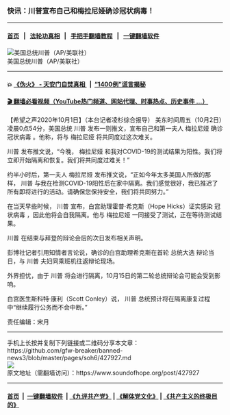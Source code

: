 ### 快讯：川普宣布自己和梅拉尼娅确诊冠状病毒！
------------------------

#### [首页](https://github.com/gfw-breaker/banned-news3/blob/master/README.md) &nbsp;&nbsp;|&nbsp;&nbsp; [法轮功真相](https://github.com/begood0513/basic/blob/master/README.md)  &nbsp;&nbsp;|&nbsp;&nbsp; [手把手翻墙教程](https://github.com/gfw-breaker/guides/wiki)  &nbsp;&nbsp;|&nbsp;&nbsp; [一键翻墙软件](https://github.com/gfw-breaker/nogfw/blob/master/README.md)  



<div><img alt="美国总统川普（AP/美联社）" src="https://img.soundofhope.org/2020-10/trump98-1601615426896.jpg"/>
<br/><figcaption class="caption">
 美国总统川普（AP/美联社）
</figcaption></div><hr/>

#### 💥 [《伪火》 - 天安门自焚真相 ](http://158.247.195.190:10000/videos/blog/weihuo.html)&nbsp; |&nbsp; [“1400例”谎言揭秘  ](http://158.247.195.190:10000/videos/blog/jiexi1400.html)

#### [ 🎬  翻墙必看视频（YouTube热门频道、网站代理、时事热点、历史事件 ...）](https://github.com/gfw-breaker/links/blob/master/banned.md)

<div><div class="Content__Wrapper sc-1bvya0-0 grZQxZ">
 <p class="meta-top">
  <span class="meta">
   【希望之声2020年10月1日】（本台记者凌杉综合报导）
  </span>
  美东时间周五（10月2日）凌晨0点54分，美国总统
  <ok href="/term/1041">
   川普
  </ok>
  发布一则推文，宣布自己和第一夫人
  <ok href="/term/27305">
   梅拉尼娅
  </ok>
  确诊
  <ok href="/term/212725">
   冠状病毒
  </ok>
  。他称，将与
  <ok href="/term/27305">
   梅拉尼娅
  </ok>
  将共同度过这次难关。
 </p>
 <p>
  <ok href="/term/1041">
   川普
  </ok>
  发布推文说，“今晚，
  <ok href="/term/27305">
   梅拉尼娅
  </ok>
  和我对COVID-19的测试结果为阳性。我们将立即开始隔离和恢复。我们将共同度过难关！”
 </p>
 <div class="soh-embed">
  <div class="soh-embed-inner">
   <div class="iframely-embed" style="max-width: 550px;">
    <div class="iframely-responsive">
    </div>
   </div>
  </div>
 </div>
 <p>
  约半小时后，第一夫人
  <ok href="/term/27305">
   梅拉尼娅
  </ok>
  发布推文说，“正如今年太多美国人所做的那样，
  <ok href="/term/1041">
   川普
  </ok>
  与我在检测COVID-19阳性后在家中隔离。我们感觉很好，我已推迟了所有即将进行的活动。请确保您保持安全，我们将共同努力。”
 </p>
 <div class="soh-embed">
  <div class="soh-embed-inner">
   <div class="iframely-embed" style="max-width: 550px;">
    <div class="iframely-responsive">
    </div>
   </div>
  </div>
 </div>
 <p>
  在当天早些时候，
  <ok href="/term/1041">
   川普
  </ok>
  宣布，白宫助理霍普·希克斯（Hope Hicks）证实感染
  <ok href="/term/212725">
   冠状病毒
  </ok>
  ，因此他将会自我隔离。他与
  <ok href="/term/27305">
   梅拉尼娅
  </ok>
  一同接受了测试，正在等待测试结果。
 </p>
 <p>
  <ok href="/term/1041">
   川普
  </ok>
  在结束与拜登的辩论会后的次日发布相关声明。
 </p>
 <p>
  彭博社记者引用知情者言论说，确诊的白宫助理希克斯在首轮
  <ok href="/term/7400">
   总统大选
  </ok>
  辩论当日，与
  <ok href="/term/1041">
   川普
  </ok>
  夫妇同乘班机往返辩论现场。
 </p>
 <p>
  外界担忧，由于
  <ok href="/term/1041">
   川普
  </ok>
  将会进行隔离，10月15日的第二轮总统辩论会可能会受到影响。
 </p>
 <p>
  白宫医生斯科特·康利（Scott Conley）说，
  <ok href="/term/1041">
   川普
  </ok>
  总统预计将在隔离康复过程中“继续履行公务而不会中断。”
 </p>
 <p class="meta-btm">
  责任编辑：宋月
 </p>
</div>
</div>
<hr/>
手机上长按并复制下列链接或二维码分享本文章：<br/>
https://github.com/gfw-breaker/banned-news3/blob/master/pages/soh6/427927.md <br/>
<a href='https://github.com/gfw-breaker/banned-news3/blob/master/pages/soh6/427927.md'><img src='https://github.com/gfw-breaker/banned-news3/blob/master/pages/soh6/427927.md.png'/></a> <br/>
原文地址（需翻墙访问）：https://www.soundofhope.org/post/427927


------------------------
#### [首页](https://github.com/gfw-breaker/banned-news3/blob/master/README.md) &nbsp;|&nbsp; [一键翻墙软件](https://github.com/gfw-breaker/nogfw/blob/master/README.md) &nbsp;| [《九评共产党》](https://github.com/gfw-breaker/9ping.md/blob/master/README.md#九评之一评共产党是什么) | [《解体党文化》](https://github.com/gfw-breaker/jtdwh.md/blob/master/README.md) | [《共产主义的终极目的》](https://github.com/gfw-breaker/gczydzjmd.md/blob/master/README.md)


<img src='http://gfw-breaker.win/banned-news3/pages/soh6/427927.md' width='0px' height='0px'/>